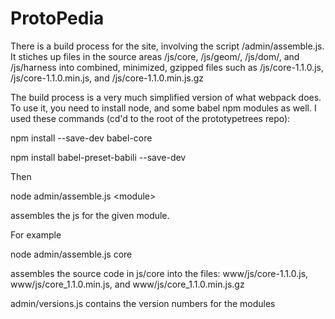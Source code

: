 ProtoPedia
===============

There is a build process for the site, involving the script 
/admin/assemble.js. It stiches up files in the source areas /js/core, /js/geom/, /js/dom/,  and /js/harness
into combined, minimized, gzipped files such as /js/core-1.1.0.js, /js/core-1.1.0.min.js, and /js/core-1.1.0.min.js.gz

The build process is a very much simplified version of what webpack does. To use it, you need to install node, and some babel npm modules as well. I used these
commands (cd'd to the root of the prototypetrees repo):


npm install --save-dev babel-core

npm install babel-preset-babili --save-dev

Then

node admin/assemble.js &lt;module&gt;

assembles the js for the given module.

For example

node admin/assemble.js core

assembles the source code in js/core into
the  files: www/js/core-1.1.0.js, www/js/core_1.1.0.min.js, and www/js/core_1.1.0.min.js.gz

admin/versions.js contains the version numbers for the modules



